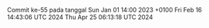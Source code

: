 Commit ke-55 pada tanggal Sun Jan 01 14:00 2023 +0100
Fri Feb 16 14:43:06 UTC 2024
Thu Apr 25 06:13:18 UTC 2024
